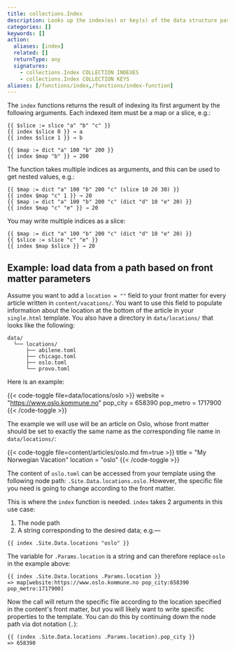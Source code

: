 ```yaml
---
title: collections.Index
description: Looks up the index(es) or key(s) of the data structure passed into it.
categories: []
keywords: []
action:
  aliases: [index]
  related: []
  returnType: any
  signatures:
    - collections.Index COLLECTION INDEXES
    - collections.Index COLLECTION KEYS
aliases: [/functions/index,/functions/index-function]
---
```


The `index` functions returns the result of indexing its first argument by the following arguments. Each indexed item must be a map or a slice, e.g.:

```go-html-template
{{ $slice := slice "a" "b" "c" }}
{{ index $slice 0 }} → a
{{ index $slice 1 }} → b

{{ $map := dict "a" 100 "b" 200 }}
{{ index $map "b" }} → 200
```

The function takes multiple indices as arguments, and this can be used to get nested values, e.g.:

```go-html-template
{{ $map := dict "a" 100 "b" 200 "c" (slice 10 20 30) }}
{{ index $map "c" 1 }} → 20
{{ $map := dict "a" 100 "b" 200 "c" (dict "d" 10 "e" 20) }}
{{ index $map "c" "e" }} → 20
```

You may write multiple indices as a slice:

```go-html-template
{{ $map := dict "a" 100 "b" 200 "c" (dict "d" 10 "e" 20) }}
{{ $slice := slice "c" "e" }}
{{ index $map $slice }} → 20
```

## Example: load data from a path based on front matter parameters

Assume you want to add a `location = ""` field to your front matter for every article written in `content/vacations/`. You want to use this field to populate information about the location at the bottom of the article in your `single.html` template. You also have a directory in `data/locations/` that looks like the following:

```text
data/
  └── locations/
      ├── abilene.toml
      ├── chicago.toml
      ├── oslo.toml
      └── provo.toml
```

Here is an example:

{{< code-toggle file=data/locations/oslo >}}
website = "https://www.oslo.kommune.no"
pop_city = 658390
pop_metro = 1717900
{{< /code-toggle >}}

The example we will use will be an article on Oslo, whose front matter should be set to exactly the same name as the corresponding file name in `data/locations/`:

{{< code-toggle file=content/articles/oslo.md fm=true >}}
title = "My Norwegian Vacation"
location = "oslo"
{{< /code-toggle >}}

The content of `oslo.toml` can be accessed from your template using the following node path: `.Site.Data.locations.oslo`. However, the specific file you need is going to change according to the front matter.

This is where the `index` function is needed. `index` takes 2 arguments in this use case:

1. The node path
2. A string corresponding to the desired data; e.g.&mdash;

```go-html-template
{{ index .Site.Data.locations "oslo" }}
```

The variable for `.Params.location` is a string and can therefore replace `oslo` in the example above:

```go-html-template
{{ index .Site.Data.locations .Params.location }}
=> map[website:https://www.oslo.kommune.no pop_city:658390 pop_metro:1717900]
```

Now the call will return the specific file according to the location specified in the content's front matter, but you will likely want to write specific properties to the template. You can do this by continuing down the node path via dot notation (`.`):

```go-html-template
{{ (index .Site.Data.locations .Params.location).pop_city }}
=> 658390
```
